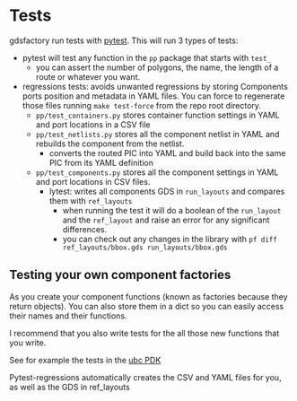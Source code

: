 # Tests


gdsfactory run tests with [pytest](https://docs.pytest.org/en/stable/index.html).
This will run 3 types of tests:


- pytest will test any function in the `pp` package that starts with `test_`
    - you can assert the number of polygons, the name, the length of a route or whatever you want.
- regressions tests: avoids unwanted regressions by storing Components ports position and metadata in YAML files. You can force to regenerate those files running `make test-force` from the repo root directory.
    - `pp/test_containers.py` stores container function settings in YAML and port locations in a CSV file
    - `pp/test_netlists.py` stores all the component netlist in YAML and rebuilds the component from the netlist.
        - converts the routed PIC into YAML and build back into the same PIC from its YAML definition
    - `pp/test_components.py` stores all the component settings in YAML and port locations in CSV files.
        * lytest: writes all components GDS in `run_layouts` and compares them with `ref_layouts`
            + when running the test it will do a boolean of the `run_layout` and the `ref_layout` and raise an error for any significant differences.
            + you can check out any changes in the library with `pf diff ref_layouts/bbox.gds run_layouts/bbox.gds`


## Testing your own component factories

As you create your component functions (known as factories because they return objects). You can also store them in a dict so you can easily access their names and their functions.

I recommend that you also write tests for the all those new functions that you write.

See for example the tests in the [ubc PDK](https://github.com/gdsfactory/ubc)

Pytest-regressions automatically creates the CSV and YAML files for you, as well as the GDS in ref_layouts
